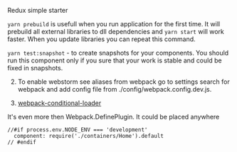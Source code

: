 Redux simple starter


`yarn prebuild` is usefull when you run application for the first time.
It will prebuild all external libraries to dll dependencies
and `yarn start` will work faster.
When you update libraries you can repeat this command.

`yarn test:snapshot` - to create snapshots for your components.
You should run this component only if you sure that your work is stable
and could be fixed in snapshots.

2. To enable webstorm see aliases from webpack go to settings search for
webpack and add config file from ./config/webpack.config.dev.js.

3. [webpack-conditional-loader](https://github.com/caiogondim/webpack-conditional-loader)

It's even more then Webpack.DefinePlugin.
It could be placed anywhere
```
//#if process.env.NODE_ENV === 'development'
  component: require('./containers/Home').default
// #endif
```